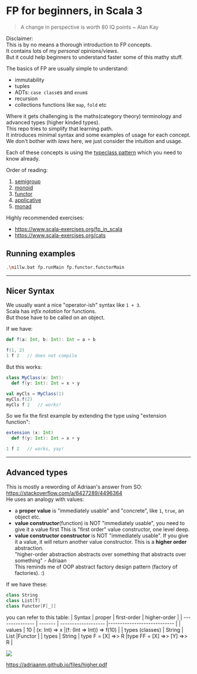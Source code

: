 # FP for beginners, in Scala 3

> A change in perspective is worth 80 IQ points ~ Alan Kay


Disclaimer:  
This is by no means a thorough introduction to FP concepts.  
It contains lots of my *personal* opinions/views.  
But it could help beginners to understand faster some of this mathy stuff.

The basics of FP are usually simple to understand:
- immutability
- tuples
- ADTs: `case class`es and `enum`s
- recursion
- collections functions like `map`, `fold` etc


Where it gets challenging is the maths(category theory) terminology and advanced types (higher kinded types).  
This repo tries to simplify that learning path.  
It introduces minimal syntax and some examples of usage for each concept.  
We don't bother with *laws* here, we just consider the intuition and usage.  

Each of these concepts is using the [typeclass pattern](https://docs.scala-lang.org/scala3/book/ca-type-classes.html) which you need to know already.

Order of reading:  
1. [semigroup](https://github.com/sake92/fp4noobs/tree/main/fp/src/main/scala/fp/semigroup)
1. [monoid](https://github.com/sake92/fp4noobs/tree/main/fp/src/main/scala/fp/monoid)
1. [functor](https://github.com/sake92/fp4noobs/tree/main/fp/src/main/scala/fp/functor)
1. [applicative](https://github.com/sake92/fp4noobs/tree/main/fp/src/main/scala/fp/applicative)
1. [monad](https://github.com/sake92/fp4noobs/tree/main/fp/src/main/scala/fp/monad)


Highly recommended exercises:
- https://www.scala-exercises.org/fp_in_scala
- https://www.scala-exercises.org/cats

## Running examples

```bash
.\millw.bat fp.runMain fp.functor.functorMain
```

---
## Nicer Syntax
We usually want a nice "operator-ish" syntax like `1 + 3`.  
Scala has *infix notation* for functions.  
But those have to be called on an object. 

If we have:
```scala
def f(a: Int, b: Int): Int = a + b

f(1, 2)
1 f 2   // does not compile
```
But this works:
```scala
class MyClass(x: Int):
  def f(y: Int): Int = x + y

val myCls = MyClass(1)
myCls.f(2)
myCls f 2   // works!
```

So we fix the first example by extending the type using "extension function":
```scala
extension (x: Int)
  def f(y: Int): Int = x + y

1 f 2   // works, yay!
```



---

## Advanced types
This is mostly a rewording of Adriaan's answer from SO: https://stackoverflow.com/a/6427289/4496364  
He uses an analogy with values:
- a **proper value** is "immediately usable" and "concrete", like `1`, `true`, an object etc. 
- **value constructor**(function) is NOT "immediately usable", you need to give it a value first
This is "first order" value constructor, one level deep.
- **value constructor constructor** is NOT "immediately usable". If you give it a value, it will return another value constructor. This is a **higher order** abstraction.   
"higher-order abstraction abstracts over something that abstracts over something" - Adriaan   
This reminds me of OOP abstract factory design pattern (factory of factories). :)


If we have these:
```scala
class String
class List[T]
class Functor[F[_]]
```

you can refer to this table:
| Syntax          | proper  | first-order         | higher-order                  |
| --------------- | ------- | ------------------- |----------------------------   |
| values          | 10      | (x: Int) => x       |(f: (Int => Int)) => f(10)     |
| types (classes) | String  | List                |Functor                        |
| types           | String  | type F = [X] =>> R  |type FF = [X] =>> [Y] =>> R    |


![](https://i.stack.imgur.com/K0dwL.jpg)


https://adriaanm.github.io/files/higher.pdf



